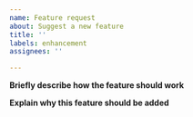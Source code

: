 ```yaml
---
name: Feature request
about: Suggest a new feature
title: ''
labels: enhancement
assignees: ''

---
```


<!-- Before you suggest a feature, please consider wether your idea would benefit
a generic user and wether it fits Tiling Assistant's intended workflow. A suggestion
that depends on a very specific setup or one that completely changes Tiling Assistant's
behavior is very unlikely to be implemented. Please explain your rationale below. -->

**Briefly describe how the feature should work**



**Explain why this feature should be added**



